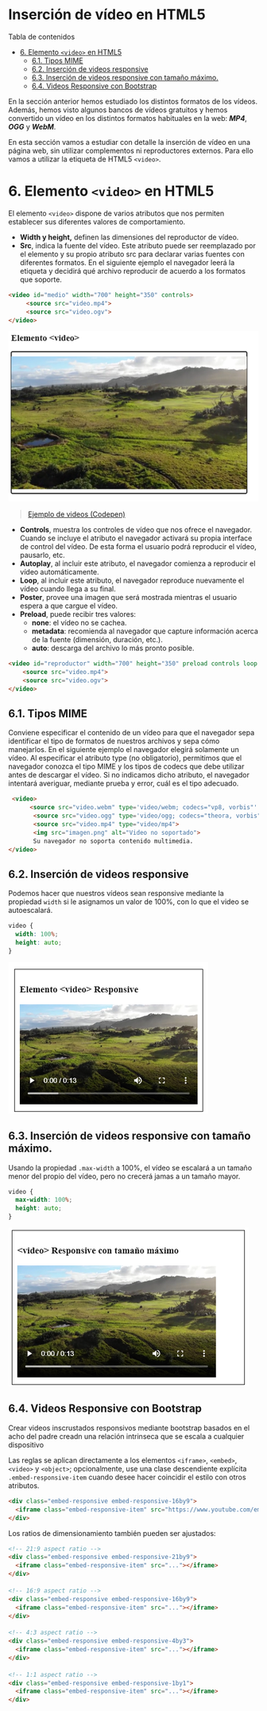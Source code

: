 # **Inserción de vídeo en HTML5**

Tabla de contenidos

- [6. Elemento `<video>` en HTML5](#6-elemento-video-en-html5)
  - [6.1. Tipos MIME](#61-tipos-mime)
  - [6.2. Inserción de videos responsive](#62-inserción-de-videos-responsive)
  - [6.3. Inserción de videos responsive con tamaño máximo.](#63-inserción-de-videos-responsive-con-tamaño-máximo)
  - [6.4. Videos Responsive con Bootstrap](#64-videos-responsive-con-bootstrap)

En la sección anterior hemos estudiado los distintos formatos de los vídeos. Además, hemos visto algunos bancos de vídeos gratuitos y hemos convertido un vídeo en los distintos formatos habituales en la web: ***MP4***, ***OGG*** y ***WebM***.

En esta sección vamos a estudiar con detalle la inserción de vídeo en una página web, sin utilizar complementos ni reproductores externos. Para ello vamos a utilizar la etiqueta de HTML5 `<video>`.

# 6. Elemento `<video>` en HTML5

El elemento `<video>` dispone de varios atributos que nos permiten establecer sus diferentes valores de comportamiento.

-   **Width y height,** definen las dimensiones del reproductor de vídeo.
-   **Src**, indica la fuente del vídeo. Este atributo puede ser reemplazado por el elemento <source> y su propio atributo src para declarar varias fuentes con diferentes formatos. En el siguiente ejemplo el navegador leerá la etiqueta <source> y decidirá qué archivo reproducir de acuerdo a los formatos que soporte.

```html
<video id="medio" width="700" height="350" controls>
     <source src="video.mp4">
     <source src="video.ogv">
</video>
```

![Video en HTML5](img/video.png)

> [Ejemplo de videos (Codepen)](https://codepen.io/sergio-rey-personal/pen/PoZdZRY)

-   **Controls**, muestra los controles de vídeo que nos ofrece el navegador. Cuando se incluye el atributo el navegador activará su propia interface de control del vídeo. De esta forma el usuario podrá reproducir el vídeo, pausarlo, etc.
-   **Autoplay**, al incluir este atributo, el navegador comienza a reproducir el vídeo automáticamente.
-   **Loop**, al incluir este atributo, el navegador reproduce nuevamente el vídeo cuando llega a su final.
-   **Poster**, provee una imagen que será mostrada mientras el usuario espera a que cargue el vídeo.
-   **Preload**, puede recibir tres valores:
    -   **none**: el vídeo no se cachea.
    -   **metadata**: recomienda al navegador que capture información acerca de la fuente (dimensión, duración, etc.).
    -   **auto**: descarga del archivo lo más pronto posible.

```html
<video id="reproductor" width="700" height="350" preload controls loop poster="portada.jpg">
    <source src="video.mp4">
    <source src="video.ogv">
</video>
```

## 6.1. Tipos MIME

Conviene especificar el contenido de un vídeo para que el navegador sepa identificar el tipo de formatos de nuestros archivos y sepa cómo manejarlos. En el siguiente ejemplo el navegador elegirá solamente un vídeo. Al especificar el atributo type (no obligatorio), permitimos que el navegador conozca el tipo MIME y los tipos de codecs que debe utilizar antes de descargar el vídeo. Si no indicamos dicho atributo, el navegador intentará averiguar, mediante prueba y error, cuál es el tipo adecuado.

```html
 <video>
      <source src="video.webm" type='video/webm; codecs="vp8, vorbis"' />
       <source src="video.ogg" type='video/ogg; codecs="theora, vorbis"' />
       <source src="video.mp4" type="video/mp4">
       <img src="imagen.png" alt="Video no soportado">
       Su navegador no soporta contenido multimedia.
</video>
```

## 6.2. Inserción de videos responsive

Podemos hacer que nuestros vídeos sean responsive mediante la propiedad `width` si le asignamos un valor de 100%, con lo que el video se autoescalará.

```css
video {
  width: 100%;
  height: auto;
}
```

![Video Responsive en HTML5](img/video-responsive.png)

## 6.3. Inserción de videos responsive con tamaño máximo.

Usando la propiedad `.max-width` a 100%, el vídeo se escalará a un tamaño menor del propio del vídeo, pero no crecerá jamas a un tamaño mayor.

```css
video {
  max-width: 100%;
  height: auto;
}
```
![Video Responsive en HTML5](img/video-responsive-max.png)

## 6.4. Videos Responsive con Bootstrap

Crear videos inscrustados responsivos mediante bootstrap basados en el acho del padre creadn una relación intrinseca que se escala a cualquier dispositivo

Las reglas se aplican directamente a los elementos `<iframe>`, `<embed>`, `<video>` y `<object>`; opcionalmente, use una clase descendiente explícita `.embed-responsive-item` cuando desee hacer coincidir el estilo con otros atributos.

```html
<div class="embed-responsive embed-responsive-16by9">
  <iframe class="embed-responsive-item" src="https://www.youtube.com/embed/zpOULjyy-n8?rel=0" allowfullscreen></iframe>
</div>
```

Los ratios de dimensionamiento también pueden ser ajustados: 

```html
<!-- 21:9 aspect ratio -->
<div class="embed-responsive embed-responsive-21by9">
  <iframe class="embed-responsive-item" src="..."></iframe>
</div>

<!-- 16:9 aspect ratio -->
<div class="embed-responsive embed-responsive-16by9">
  <iframe class="embed-responsive-item" src="..."></iframe>
</div>

<!-- 4:3 aspect ratio -->
<div class="embed-responsive embed-responsive-4by3">
  <iframe class="embed-responsive-item" src="..."></iframe>
</div>

<!-- 1:1 aspect ratio -->
<div class="embed-responsive embed-responsive-1by1">
  <iframe class="embed-responsive-item" src="..."></iframe>
</div>
```